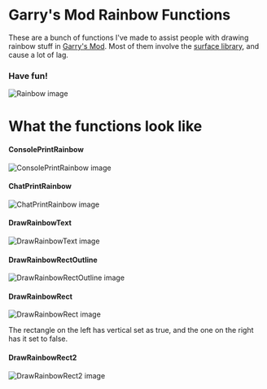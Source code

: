 # Garry's Mod Rainbow Functions
These are a bunch of functions I've made to assist people with drawing rainbow stuff in [Garry's Mod](http://www.garrysmod.com/). Most of them involve the [surface library](https://wiki.garrysmod.com/page/Category:surface), and cause a lot of lag.

### Have fun!

![Rainbow image](http://i.imgur.com/9i6GApi.png)

# What the functions look like
#### ConsolePrintRainbow
![ConsolePrintRainbow image](http://i.imgur.com/8V8hSRG.png)
#### ChatPrintRainbow
![ChatPrintRainbow image](http://i.imgur.com/QyUu0Hl.png)
#### DrawRainbowText
![DrawRainbowText image](http://i.imgur.com/fcVnwnh.png)
#### DrawRainbowRectOutline
![DrawRainbowRectOutline image](http://i.imgur.com/wdpXkNw.png)
#### DrawRainbowRect
![DrawRainbowRect image](http://i.imgur.com/UrNhdOR.png)

The rectangle on the left has vertical set as true, and the one on the right has it set to false.
#### DrawRainbowRect2
![DrawRainbowRect2 image](http://i.imgur.com/J8JbKGL.png)
